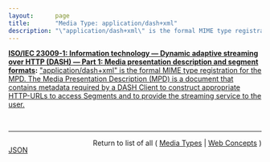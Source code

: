 ```yaml
---
layout:      page
title:       "Media Type: application/dash+xml"
description: "\"application/dash+xml\" is the formal MIME type registration for the MPD. The Media Presentation Description (MPD) is a document that contains metadata required by a DASH Client to construct appropriate HTTP-URLs to access Segments and to provide the streaming service to the user."
---
```


**[ISO/IEC 23009-1: Information technology — Dynamic adaptive streaming over HTTP (DASH) — Part 1: Media presentation description and segment formats](/specs/ISO/IEC/23009-1 "ISO/IEC 23009-1:2014 primarily specifies formats for the Media Presentation Description and Segments for dynamic adaptive streaming delivery of MPEG media over HTTP. It is applicable to streaming services over the Internet."):** ["application/dash+xml" is the formal MIME type registration for the MPD. The Media Presentation Description (MPD) is a document that contains metadata required by a DASH Client to construct appropriate HTTP-URLs to access Segments and to provide the streaming service to the user.](http://www.iso.org/obp/ui/#iso:std:iso-iec:23009:-1 "Read documentation for Media Type &#34;application/dash+xml&#34;")

<br/>
<hr/>

<p style="float : left"><a href="application/dash+xml.json" title="JSON representing this particular Web Concept value">JSON</a></p>
<p style="text-align: right">Return to list of all ( <a href="../media-types">Media Types</a> | <a href="../">Web Concepts</a> )</p>
